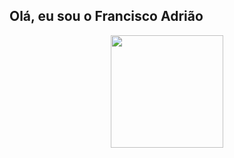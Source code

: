 ## Olá, eu sou o Francisco Adrião
<div align="center">
  <a href="https://github.com/fradriao">
    <img height="180em" src="https://github-readme-stats.vercel.app/api?username=fradriao&count_private=true&show_icons=true&&theme=tokyonight"
  </a>
 </div   


